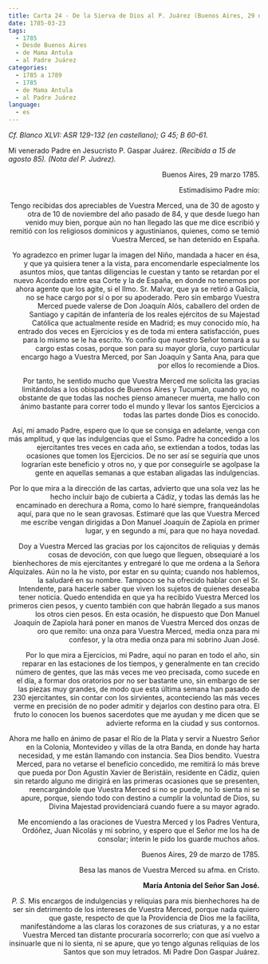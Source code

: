 ```yaml
---
title: Carta 24 - De la Sierva de Dios al P. Juárez (Buenos Aires, 29 de marzo de 1785).
date: 1785-03-23
tags:
  - 1785
  - Desde Buenos Aires
  - de Mama Antula
  - al Padre Juárez
categories:
  - 1785 a 1789
  - 1785
  - de Mama Antula
  - al Padre Juárez
language:
  - es
---
```


_Cf. Blanco XLVI: ASR 129-132 (en castellano); G 45; B 60-61._

Mi venerado Padre en Jesucristo P. Gaspar Juárez. _(Recibida a 15 de agosto 85).
(Nota del P. Juárez)._

<div align="right">
Buenos Aires, 29 marzo 1785.
<div>

Estimadísimo Padre mío:

Tengo recibidas dos apreciables de Vuestra Merced, una de 30 de agosto y otra de 10 de noviembre del año pasado de 84, y que desde luego han venido muy bien, porque aún no han llegado las que me dice escribió y remitió con los religiosos dominicos y agustinianos, quienes, como se temió Vuestra Merced, se han detenido en España.

Yo agradezco en primer lugar la imagen del Niño, mandada a hacer en ésa, y que ya quisiera tener a la vista, para encomendarle especialmente los asuntos míos, que tantas diligencias le cuestan y tanto se retardan por el nuevo Acordado entre esa Corte y la de España, en donde no tenemos por ahora agente que los agite, si el Ilmo. Sr. Malvar, que ya se retiró a Galicia, no se hace cargo por sí o por su apoderado. Pero sin embargo Vuestra Merced puede valerse de Don Joaquín Alós, caballero del orden de Santiago y capitán de infantería de los reales ejércitos de su Majestad Católica que actualmente reside en Madrid; es muy conocido mío, ha entrado dos veces en Ejercicios y es de toda mi entera satisfacción, pues para lo mismo se le ha escrito. Yo confío que nuestro Señor tomará a su cargo estas cosas, porque son para su mayor gloria, cuyo particular encargo hago a Vuestra Merced, por San Joaquín y Santa Ana, para que por ellos lo recomiende a Dios.

Por tanto, he sentido mucho que Vuestra Merced me solicita las gracias limitándolas a los obispados de Buenos Aires y Tucumán, cuando yo, no obstante de que todas las noches pienso amanecer muerta, me hallo con ánimo bastante para correr todo el mundo y llevar los santos Ejercicios a todas las partes donde Dios es conocido.

Así, mi amado Padre, espero que lo que se consiga en adelante, venga con más amplitud, y que las indulgencias que el Ssmo. Padre ha concedido a los ejercitantes tres veces en cada año, se extiendan a todos, todas las ocasiones que tomen los Ejercicios. De no ser así se seguiría que unos lograrían este beneficio y otros no, y que por conseguirle se agolpase la gente en aquellas semanas a que estaban aligadas las indulgencias.

Por lo que mira a la dirección de las cartas, advierto que una sola vez las he hecho incluir bajo de cubierta a Cádiz, y todas las demás las he encaminado en derechura a Roma, como lo haré siempre, franqueándolas aquí, para que no le sean gravosas. Estimaré que las que Vuestra Merced me escribe vengan dirigidas a Don Manuel Joaquín de Zapiola en primer lugar, y en segundo a mí, para que no haya novedad.

Doy a Vuestra Merced las gracias por los cajoncitos de reliquias y demás cosas de devoción, con que luego que lleguen, obsequiaré a los bienhechores de mis ejercitantes y entregaré lo que me ordena a la Señora Alquizales. Aún no la he visto, por estar en su quinta; cuando nos hablemos, la saludaré en su nombre. Tampoco se ha ofrecido hablar con el Sr. Intendente, para hacerle saber que viven los sujetos de quienes deseaba tener noticia. Quedo entendida en que ya ha recibido Vuestra Merced los primeros cien pesos, y cuento también con que habrán llegado a sus manos los otros cien pesos. En esta  ocasión, he dispuesto que Don Manuel Joaquín de Zapiola hará poner en manos de Vuestra Merced dos onzas de oro que remito: una onza para Vuestra Merced, media onza para mi confesor, y la otra media onza para mi sobrino Juan José.

Por lo que mira a Ejercicios, mi Padre, aquí no paran en todo el año, sin reparar en las estaciones de los tiempos, y generalmente en tan crecido número de gentes, que las más veces me veo precisada, como sucede en el día, a formar dos oratorios por no ser bastante uno, sin embargo de ser las piezas muy grandes, de modo que esta última semana han pasado de 230 ejercitantes, sin contar con los sirvientes, aconteciendo las más veces verme en precisión de no poder admitir y dejarlos con destino para otra. El fruto lo conocen los buenos sacerdotes que me ayudan y me dicen que se advierte reforma en la ciudad y sus contornos.

Ahora me hallo en ánimo de pasar el Río de la Plata y servir a Nuestro Señor en la Colonia, Montevideo y villas de la otra Banda, en donde hay harta necesidad, y me están llamando con instancia. Sea Dios bendito. Vuestra Merced, para no vetarse el beneficio concedido, me remitirá lo más breve que pueda por Don Agustín Xavier de Beristáin, residente en Cádiz, quien sin retardo alguno me dirigirá en las primeras ocasiones que se presenten, reencargándole que Vuestra Merced si no se puede, no lo sienta ni se apure, porque, siendo todo con destino a cumplir la voluntad de Dios, su Divina Majestad providenciará cuando fuere a su mayor agrado.

Me encomiendo a las oraciones de Vuestra Merced y los Padres Ventura, Ordóñez, Juan Nicolás y mi sobrino, y espero que el Señor me los ha de consolar; ínterin le pido los guarde muchos años.

Buenos Aires, 29 de marzo de 1785.

Besa las manos de Vuestra Merced su afma. en Cristo.

**María Antonia del Señor San José.**

_P. S._ Mis encargos de indulgencias y reliquias para mis bienhechores ha de ser sin detrimento de los intereses de Vuestra Merced, porque nada quiero que gaste, respecto de que la Providencia de Dios me la facilita, manifestándome a las claras los corazones de sus criaturas, y a no estar Vuestra Merced tan distante procuraría socorrerlo; con que así vuelvo a insinuarle que ni lo sienta, ni se apure, que yo tengo algunas reliquias de los Santos que son muy letrados. Mi Padre Don Gaspar Juárez.
